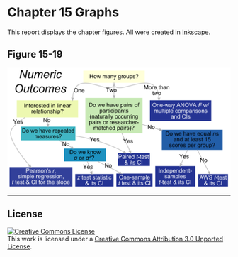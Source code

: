 Chapter 15 Graphs
=================================================
This report displays the chapter figures.  All were created in [Inkscape](http://www.inkscape.org/en/).

## Figure 15-19
<img src="./Figure15_19.png" alt="Figure2Stylized" style="width: 600px;"/>

---

## License

<a rel="license" href="http://creativecommons.org/licenses/by/3.0/"><img alt="Creative Commons License" style="border-width:0" src="http://i.creativecommons.org/l/by/3.0/88x31.png" /></a><br />This work is licensed under a <a rel="license" href="http://creativecommons.org/licenses/by/3.0/">Creative Commons Attribution 3.0 Unported License</a>.
